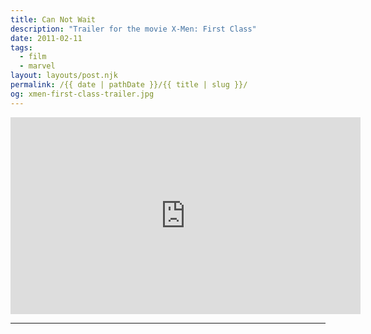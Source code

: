 ```yaml
---
title: Can Not Wait
description: "Trailer for the movie X-Men: First Class"
date: 2011-02-11
tags: 
  - film
  - marvel
layout: layouts/post.njk
permalink: /{{ date | pathDate }}/{{ title | slug }}/
og: xmen-first-class-trailer.jpg
---
```


<iframe class="youtube-video" width="560" height="315" src="https://www.youtube.com/embed/UrbHykKUfTM" title="YouTube video player" frameborder="0" allow="accelerometer; autoplay; clipboard-write; encrypted-media; gyroscope; picture-in-picture; web-share" allowfullscreen></iframe>

---
